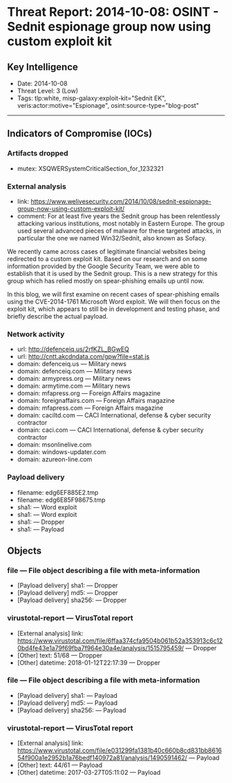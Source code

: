 # Threat Report: 2014-10-08: OSINT - Sednit espionage group now using custom exploit kit


## Key Intelligence
* Date: 2014-10-08
* Threat Level: 3 (Low)
* Tags: tlp:white, misp-galaxy:exploit-kit="Sednit EK", veris:actor:motive="Espionage", osint:source-type="blog-post"

---

## Indicators of Compromise (IOCs)
### Artifacts dropped
* mutex: XSQWERSystemCriticalSection_for_1232321

### External analysis
* link: https://www.welivesecurity.com/2014/10/08/sednit-espionage-group-now-using-custom-exploit-kit/
* comment: For at least five years the Sednit group has been relentlessly attacking various institutions, most notably in Eastern Europe. The group used several advanced pieces of malware for these targeted attacks, in particular the one we named Win32/Sednit, also known as Sofacy.

We recently came across cases of legitimate financial websites being redirected to a custom exploit kit. Based on our research and on some information provided by the Google Security Team, we were able to establish that it is used by the Sednit group. This is a new strategy for this group which has relied mostly on spear-phishing emails up until now.

In this blog, we will first examine on recent cases of spear-phishing emails using the CVE-2014-1761 Microsoft Word exploit. We will then focus on the exploit kit, which appears to still be in development and testing phase, and briefly describe the actual payload.

### Network activity
* url: http://defenceiq.us/2rfKZL_BGwEQ
* url: http://cntt.akcdndata.com/gpw?file=stat.js
* domain: defenceiq.us — Military news
* domain: defenceiq.com — Military news
* domain: armypress.org — Military news
* domain: armytime.com — Military news
* domain: mfapress.org — Foreign Affairs magazine
* domain: foreignaffairs.com — Foreign Affairs magazine
* domain: mfapress.com — Foreign Affairs magazine
* domain: caciltd.com — CACI International, defense & cyber security contractor
* domain: caci.com — CACI International, defense & cyber security contractor
* domain: msonlinelive.com
* domain: windows-updater.com
* domain: azureon-line.com

### Payload delivery
* filename: edg6EF885E2.tmp
* filename: edg6E85F98675.tmp
* sha1: <sha1> — Word exploit
* sha1: <sha1> — Word exploit
* sha1: <sha1> — Dropper
* sha1: <sha1> — Payload

## Objects
### file — File object describing a file with meta-information
* [Payload delivery] sha1: <sha1> — Dropper
* [Payload delivery] md5: <md5> — Dropper
* [Payload delivery] sha256: <sha256> — Dropper

### virustotal-report — VirusTotal report
* [External analysis] link: https://www.virustotal.com/file/6ffaa374cfa9504b061b52a353913c6c120bd4fe43e1a79f69fba7f964e30a4e/analysis/1515795459/ — Dropper
* [Other] text: 51/68 — Dropper
* [Other] datetime: 2018-01-12T22:17:39 — Dropper

### file — File object describing a file with meta-information
* [Payload delivery] sha1: <sha1> — Payload
* [Payload delivery] md5: <md5> — Payload
* [Payload delivery] sha256: <sha256> — Payload

### virustotal-report — VirusTotal report
* [External analysis] link: https://www.virustotal.com/file/e031299fa1381b40c660b8cd831bb861654f900a1e2952b1a76bedf140972a81/analysis/1490591462/ — Payload
* [Other] text: 44/61 — Payload
* [Other] datetime: 2017-03-27T05:11:02 — Payload
